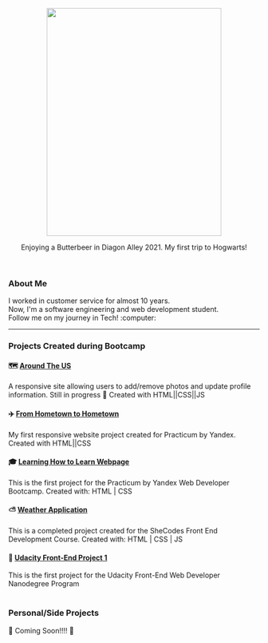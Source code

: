 
<p align="center" ><img src="https://github.com/michellelanecode/images/blob/bd9a68f2485ca8d9782fe048ac3866913dfea33f/Butterbeer.png" width="350" height="456"></p>
<p align="center" > Enjoying a Butterbeer in Diagon Alley 2021. My first trip to Hogwarts! </p>
<br>

### About Me ###

<p> I worked in customer service for almost 10 years.<br>
Now, I'm a software engineering and web development student.<br>
Follow me on my journey in Tech! :computer: </p>

***


### Projects Created during Bootcamp ### 

#### 🗺️ [Around The US](https://michellelanecode.github.io/web_project_4/) ####

A responsive site allowing users to add/remove photos and update profile information.  Still in progress :construction:
Created with HTML||CSS||JS


#### :airplane: [From Hometown to Hometown](https://michellelanecode.github.io/web_project_3-1/) ####

My first responsive website project created for Practicum by Yandex. Created with HTML||CSS


#### :mortar_board: [Learning How to Learn Webpage](https://hopeful-heisenberg-d61c41.netlify.app) #### 

This is the first project for the Practicum by Yandex Web Developer Bootcamp. 
Created with: HTML | CSS 


#### :partly_sunny: [Weather Application](https://lucid-rosalind-0eea3e.netlify.app) ####

This is a completed project created for the SheCodes Front End Development Course. 
Created with: HTML | CSS | JS


#### :paw_prints: [Udacity Front-End Project 1](https://friendly-kowalevski-99b63b.netlify.app) ####

This is the first project for the Udacity Front-End Web Developer Nanodegree Program
<br>
<br>
### Personal/Side Projects ###

:construction: Coming Soon!!!! :construction:


